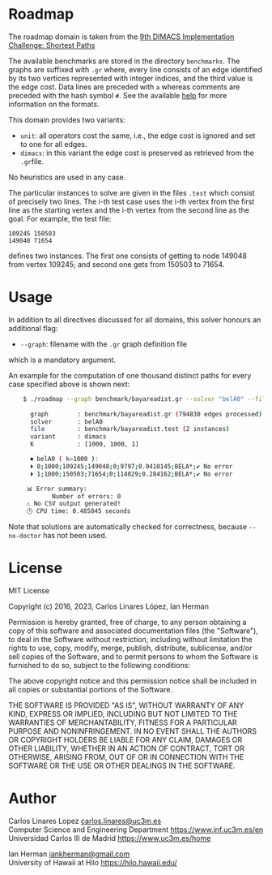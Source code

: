 # Roadmap #

The roadmap domain is taken from the [9th DIMACS Implementation Challenge:
Shortest Paths](http://www.diag.uniroma1.it/~challenge9/download.shtml#benchmark)

The available benchmarks are stored in the directory `benchmarks`. The graphs
are suffixed with `.gr` where, every line consists of an edge identified by its
two vertices represented with integer indices, and the third value is the edge
cost. Data lines are preceded with `a` whereas comments are preceded with the
hash symbol `#`. See the available
[help](http://www.diag.uniroma1.it/~challenge9/format.shtml) for more
information on the formats.

This domain provides two variants:

* `unit`: all operators cost the same, i.e., the edge cost is ignored and set to
  one for all edges.
* `dimacs`: in this variant the edge cost is preserved as retrieved from the
  `.gr`file.

No heuristics are used in any case.

The particular instances to solve are given in the files `.test` which consist
of precisely two lines. The i-th test case uses the i-th vertex from the first
line as the starting vertex and the i-th vertex from the second line as the
goal. For example, the test file:

``` text
109245 150503
149048 71654
```

defines two instances. The first one consists of getting to node 149048 from
vertex 109245; and second one gets from 150503 to 71654.

# Usage #

In addition to all directives discussed for all domains, this solver honours an
additional flag:

* `--graph`: filename with the `.gr` graph definition file

which is a mandatory argument.

An example for the computation of one thousand distinct paths for every case
specified above is shown next:

``` sh
    $ ./roadmap --graph benchmark/bayareadist.gr --solver "belA0" --file benchmark/bayareadist.test --variant dimacs --k 1000
    
      graph        : benchmark/bayareadist.gr (794830 edges processed)
      solver       : belA0
      file         : benchmark/bayareadist.test (2 instances)
      variant      : dimacs
      K            : [1000, 1000, 1] 

      ⏺ belA0 ( k=1000 ): 
      ⏵ 0;1000;109245;149048;0;9797;0.0410145;BELA*;✔ No error
      ⏵ 1;1000;150503;71654;0;114029;0.284162;BELA*;✔ No error

     📊 Error summary: 
            Number of errors: 0
     ⚠ No CSV output generated!
     🕒 CPU time: 0.485845 seconds
```

Note that solutions are automatically checked for correctness, because
`--no-doctor` has not been used.

# License #

MIT License

Copyright (c) 2016, 2023, Carlos Linares López, Ian Herman

Permission is hereby granted, free of charge, to any person obtaining a copy
of this software and associated documentation files (the "Software"), to deal
in the Software without restriction, including without limitation the rights
to use, copy, modify, merge, publish, distribute, sublicense, and/or sell
copies of the Software, and to permit persons to whom the Software is
furnished to do so, subject to the following conditions:

The above copyright notice and this permission notice shall be included in all
copies or substantial portions of the Software.

THE SOFTWARE IS PROVIDED "AS IS", WITHOUT WARRANTY OF ANY KIND, EXPRESS OR
IMPLIED, INCLUDING BUT NOT LIMITED TO THE WARRANTIES OF MERCHANTABILITY,
FITNESS FOR A PARTICULAR PURPOSE AND NONINFRINGEMENT. IN NO EVENT SHALL THE
AUTHORS OR COPYRIGHT HOLDERS BE LIABLE FOR ANY CLAIM, DAMAGES OR OTHER
LIABILITY, WHETHER IN AN ACTION OF CONTRACT, TORT OR OTHERWISE, ARISING FROM,
OUT OF OR IN CONNECTION WITH THE SOFTWARE OR THE USE OR OTHER DEALINGS IN THE
SOFTWARE.


# Author #

Carlos Linares Lopez <carlos.linares@uc3m.es>  
Computer Science and Engineering Department <https://www.inf.uc3m.es/en>  
Universidad Carlos III de Madrid <https://www.uc3m.es/home>

Ian Herman <iankherman@gmail.com>  
University of Hawaii at Hilo <https://hilo.hawaii.edu/>  
